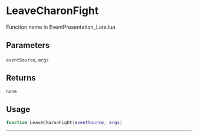 # LeaveCharonFight
Function name in EventPresentation_Late.lua
## Parameters
`eventSource`, `args`
## Returns
`none`
## Usage
```lua
function LeaveCharonFight(eventSource, args)
```
---
